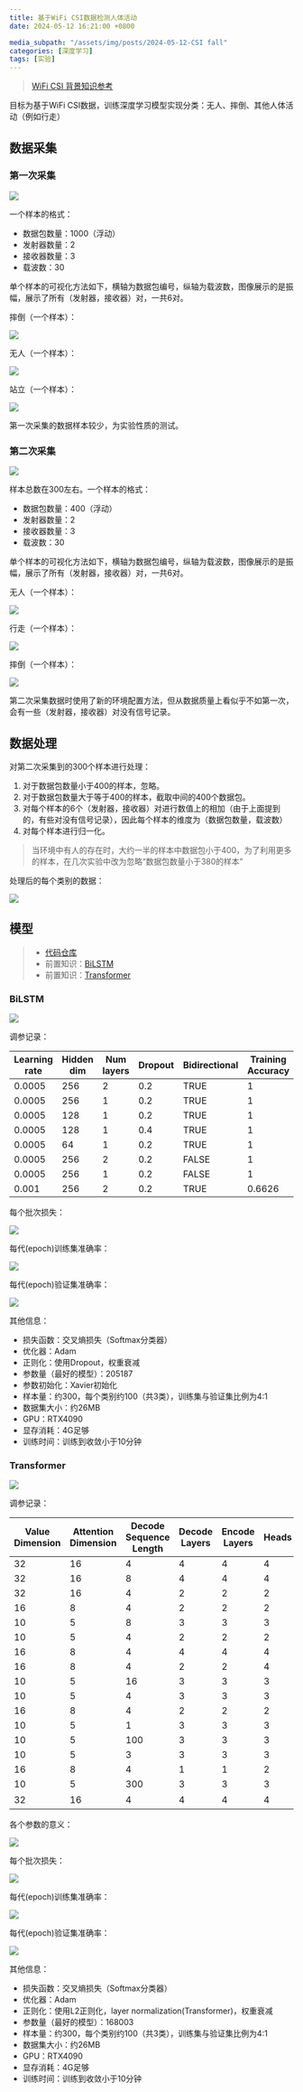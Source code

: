 ```yaml
---
title: 基于WiFi CSI数据检测人体活动
date: 2024-05-12 16:21:00 +0800

media_subpath: "/assets/img/posts/2024-05-12-CSI fall"
categories: [深度学习]
tags: [实验]
---
```


> [WiFi CSI 背景知识参考](https://qmmms.github.io/posts/HAR-with-CSI/#%E8%83%8C%E6%99%AF%E7%9F%A5%E8%AF%86)

目标为基于WiFi CSI数据，训练深度学习模型实现分类：无人、摔倒、其他人体活动（例如行走）

## 数据采集

### 第一次采集

![](dcv1.png)

一个样本的格式：

- 数据包数量：1000（浮动）
- 发射器数量：2
- 接收器数量：3
- 载波数：30

单个样本的可视化方法如下，横轴为数据包编号，纵轴为载波数，图像展示的是振幅，展示了所有（发射器，接收器）对，一共6对。

摔倒（一个样本）：

![](fallv1.png)

无人（一个样本）：

![](emptyv1.png)

站立（一个样本）：

![](standv1.png)

第一次采集的数据样本较少，为实验性质的测试。

### 第二次采集

![](dcv2.png)

样本总数在300左右。一个样本的格式：

- 数据包数量：400（浮动）
- 发射器数量：2
- 接收器数量：3
- 载波数：30

单个样本的可视化方法如下，横轴为数据包编号，纵轴为载波数，图像展示的是振幅，展示了所有（发射器，接收器）对，一共6对。

无人（一个样本）：

![](airv2.png)

行走（一个样本）：

![](walkv2.png)

摔倒（一个样本）：

![](fallv2.png)

第二次采集数据时使用了新的环境配置方法，但从数据质量上看似乎不如第一次，会有一些（发射器，接收器）对没有信号记录。

## 数据处理

对第二次采集到的300个样本进行处理：

1. 对于数据包数量小于400的样本，忽略。
2. 对于数据包数量大于等于400的样本，截取中间的400个数据包。
3. 对每个样本的6个（发射器，接收器）对进行数值上的相加（由于上面提到的，有些对没有信号记录），因此每个样本的维度为（数据包数量，载波数）
4. 对每个样本进行归一化。

> 当环境中有人的存在时，大约一半的样本中数据包小于400，为了利用更多的样本，在几次实验中改为忽略“数据包数量小于380的样本”

处理后的每个类别的数据：

![](prosci.png)

## 模型

> - [代码仓库](https://gitee.com/QMMMS/process-wi-fi-csi/blob/master/dl_model_v2/train.py)
> - 前置知识：[BiLSTM](https://qmmms.github.io/posts/RNN%E4%B8%8ENLP%E5%9F%BA%E7%A1%80/#%E5%8F%8C%E5%90%91%E9%95%BF%E7%9F%AD%E6%9C%9F%E8%AE%B0%E5%BF%86%E7%A5%9E%E7%BB%8F%E7%BD%91%E7%BB%9Cbilstm)
> - 前置知识：[Transformer](https://qmmms.github.io/posts/Attention-Is-All-You-Need/)

### BiLSTM

![](csilstm.png)

调参记录：

| Learning  rate | Hidden dim | Num layers | Dropout | Bidirectional | Training  Accuracy | Validation  Accuracy |
| -------------- | ---------- | ---------- | ------- | ------------- | ------------------ | -------------------- |
| 0.0005         | 256        | 2          | 0.2     | TRUE          | 1                  | 0.84                 |
| 0.0005         | 256        | 1          | 0.2     | TRUE          | 1                  | 0.84                 |
| 0.0005         | 128        | 1          | 0.2     | TRUE          | 1                  | 0.84                 |
| 0.0005         | 128        | 1          | 0.4     | TRUE          | 1                  | 0.84                 |
| 0.0005         | 64         | 1          | 0.2     | TRUE          | 1                  | 0.81                 |
| 0.0005         | 256        | 2          | 0.2     | FALSE         | 1                  | 0.79                 |
| 0.0005         | 256        | 1          | 0.2     | FALSE         | 1                  | 0.79                 |
| 0.001          | 256        | 2          | 0.2     | TRUE          | 0.6626             | 0.6818               |

每个批次损失：

![](tlcsil.png)

每代(epoch)训练集准确率：

![](tvcsil.png)

每代(epoch)验证集准确率：

![](vacsil.png)

其他信息：

- 损失函数：交叉熵损失（Softmax分类器）
- 优化器：Adam
- 正则化：使用Dropout，权重衰减
- 参数量（最好的模型）：205187
- 参数初始化：Xavier初始化
- 样本量：约300，每个类别约100（共3类），训练集与验证集比例为4:1
- 数据集大小：约26MB
- GPU：RTX4090
- 显存消耗：4G足够
- 训练时间：训练到收敛小于10分钟

### Transformer

![](csitr.png)

调参记录：

| Value  Dimension | Attention  Dimension | Decode Sequence  Length | Decode Layers | Encode Layers | Heads | Learning Rate | Weight Decay | Training  Accuracy | Validation  Accuracy |
| ---------------- | -------------------- | ----------------------- | ------------- | ------------- | ----- | ------------- | ------------ | ------------------ | -------------------- |
| 32               | 16                   | 4                       | 4             | 4             | 4     | 0.0001        | 0            | 1                  | 0.96                 |
| 32               | 16                   | 8                       | 4             | 4             | 4     | 0.0001        | 0            | 1                  | 0.96                 |
| 32               | 16                   | 4                       | 2             | 2             | 2     | 0.001         | 0            | 1                  | 0.94                 |
| 16               | 8                    | 4                       | 2             | 2             | 2     | 0.001         | 0            | 1                  | 0.88                 |
| 10               | 5                    | 8                       | 3             | 3             | 3     | 0.001         | 0            | 1                  | 0.81                 |
| 10               | 5                    | 4                       | 2             | 2             | 2     | 0.001         | 0            | 1                  | 0.81                 |
| 16               | 8                    | 4                       | 4             | 4             | 4     | 0.001         | 0            | 1                  | 0.81                 |
| 16               | 8                    | 4                       | 2             | 2             | 4     | 0.001         | 0            | 1                  | 0.81                 |
| 10               | 5                    | 16                      | 3             | 3             | 3     | 0.001         | 0            | 1                  | 0.79                 |
| 10               | 5                    | 4                       | 3             | 3             | 3     | 0.001         | 0            | 1                  | 0.79                 |
| 16               | 8                    | 4                       | 2             | 2             | 2     | 0.001         | 0.01         | 0.99               | 0.79                 |
| 10               | 5                    | 1                       | 3             | 3             | 3     | 0.001         | 0            | 0.98               | 0.77                 |
| 10               | 5                    | 100                     | 3             | 3             | 3     | 0.001         | 0            | 1                  | 0.77                 |
| 10               | 5                    | 3                       | 3             | 3             | 3     | 0.001         | 0.01         | 0.98               | 0.77                 |
| 16               | 8                    | 4                       | 1             | 1             | 2     | 0.001         | 0            | 1                  | 0.75                 |
| 10               | 5                    | 300                     | 3             | 3             | 3     | 0.001         | 0            | 1                  | 0.68                 |
| 32               | 16                   | 4                       | 4             | 4             | 4     | 0.001         | 0            | 无法收敛           | 无法收敛             |

各个参数的意义：

![](paramean.png)

每个批次损失：

![](tlcsitr.png)

每代(epoch)训练集准确率：

![](tacsitr.png)

每代(epoch)验证集准确率：

![](vacsitr.png)

其他信息：

- 损失函数：交叉熵损失（Softmax分类器）
- 优化器：Adam
- 正则化：使用L2正则化，layer normalization(Transformer)，权重衰减
- 参数量（最好的模型）：168003
- 样本量：约300，每个类别约100（共3类），训练集与验证集比例为4:1
- 数据集大小：约26MB
- GPU：RTX4090
- 显存消耗：4G足够
- 训练时间：训练到收敛小于10分钟
